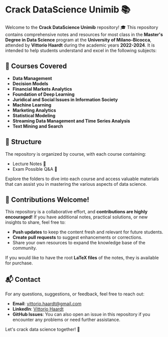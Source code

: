 # Crack DataScience Unimib 📚

Welcome to the **Crack DataScience Unimib** repository! 🎓 This repository contains comprehensive notes and resources for most class in the **Master's Degree in Data Science** program at the **University of Milano-Bicocca**, attended by **Vittorio Haardt** during the academic years **2022-2024**. It is intended to help students understand and excel in the following subjects:

## 📘 Courses Covered

- **Data Management**
- **Decision Models**
- **Financial Markets Analytics**
- **Foundation of Deep Learning**
- **Juridical and Social Issues in Information Society**
- **Machine Learning**
- **Marketing Analytics**
- **Statistical Modeling**
- **Streaming Data Management and Time Series Analysis**
- **Text Mining and Search**

## 📂 Structure

The repository is organized by course, with each course containing:

- Lecture Notes 📝
- Exam Possible Q&A 📖

Explore the folders to dive into each course and access valuable materials that can assist you in mastering the various aspects of data science.

## 🙌 Contributions Welcome!

This repository is a collaborative effort, and **contributions are highly encouraged!** If you have additional notes, practical solutions, or new insights to share, feel free to:

- **Push updates** to keep the content fresh and relevant for future students.
- **Create pull requests** to suggest enhancements or corrections.
- Share your own resources to expand the knowledge base of the community.

If you would like to have the root **LaTeX files** of the notes, they is available for purchase.

## 📬 Contact

For any questions, suggestions, or feedback, feel free to reach out:

- **Email**: vittorio.haardt@gmail.com
- **LinkedIn**: [Vittorio Haardt](https://www.linkedin.com/in/vittorio-haardt)
- **GitHub Issues**: You can also open an issue in this repository if you encounter any problems or need further assistance.

Let's crack data science together! 🚀
